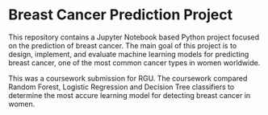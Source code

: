 # Breast Cancer Prediction Project

This repository contains a Jupyter Notebook based Python project focused on the prediction of breast cancer. The main goal of this project is to design, implement, and evaluate machine learning models for predicting breast cancer, one of the most common cancer types in women worldwide.

This was a coursework submission for RGU. The coursework compared Random Forest, Logistic Regression and Decision Tree classifiers to determine the most accure learning model for detecting breast cancer in women.
